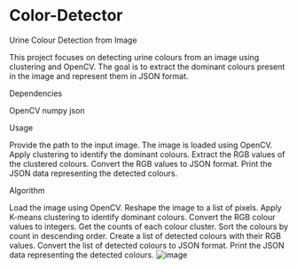 # Color-Detector
Urine Colour Detection from Image

This project focuses on detecting urine colours from an image using clustering and OpenCV. The goal is to extract the dominant colours present in the image and represent them in JSON format.

Dependencies

OpenCV
numpy
json

Usage

Provide the path to the input image.
The image is loaded using OpenCV.
Apply clustering to identify the dominant colours.
Extract the RGB values of the clustered colours.
Convert the RGB values to JSON format.
Print the JSON data representing the detected colours.

Algorithm

Load the image using OpenCV.
Reshape the image to a list of pixels.
Apply K-means clustering to identify dominant colours.
Convert the RGB colour values to integers.
Get the counts of each colour cluster.
Sort the colours by count in descending order.
Create a list of detected colours with their RGB values.
Convert the list of detected colours to JSON format.
Print the JSON data representing the detected colours.
![image](https://github.com/Aamir2709/Color-Detector/assets/84448909/9a557e3a-416a-45e6-b908-a752c6fce82f)
